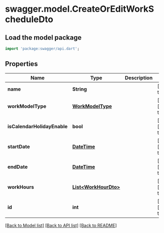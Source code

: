 # swagger.model.CreateOrEditWorkScheduleDto

## Load the model package
```dart
import 'package:swagger/api.dart';
```

## Properties
Name | Type | Description | Notes
------------ | ------------- | ------------- | -------------
**name** | **String** |  | [default to null]
**workModelType** | [**WorkModelType**](WorkModelType.md) |  | [optional] [default to null]
**isCalendarHolidayEnable** | **bool** |  | [optional] [default to null]
**startDate** | [**DateTime**](DateTime.md) |  | [optional] [default to null]
**endDate** | [**DateTime**](DateTime.md) |  | [optional] [default to null]
**workHours** | [**List&lt;WorkHourDto&gt;**](WorkHourDto.md) |  | [optional] [default to []]
**id** | **int** |  | [optional] [default to null]

[[Back to Model list]](../README.md#documentation-for-models) [[Back to API list]](../README.md#documentation-for-api-endpoints) [[Back to README]](../README.md)


